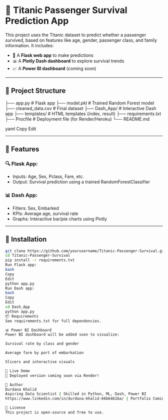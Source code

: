 # 🚢 Titanic Passenger Survival Prediction App

This project uses the Titanic dataset to predict whether a passenger survived, based on features like age, gender, passenger class, and family information. It includes:

- 🎯 A **Flask web app** to make predictions
- 📊 A **Plotly Dash dashboard** to explore survival trends
- 📈 A **Power BI dashboard** (coming soon)

---

## 📁 Project Structure

├── app.py # Flask app
├── model.pkl # Trained Random Forest model
├── cleaned_data.csv # Final dataset
├── Dash_App/ # Interactive Dash app
├── templates/ # HTML templates (index, result)
├── requirements.txt
├── Procfile # Deployment file (for Render/Heroku)
└── README.md

yaml
Copy
Edit

---

## 🧠 Features

### 🔍 Flask App:
- Inputs: Age, Sex, Pclass, Fare, etc.
- Output: Survival prediction using a trained RandomForestClassifier

### 📊 Dash App:
- Filters: Sex, Embarked
- KPIs: Average age, survival rate
- Graphs: Interactive bar/pie charts using Plotly

---

## 🚀 Installation

```bash
git clone https://github.com/yourusername/Titanic-Passenger-Survival.git
cd Titanic-Passenger-Survival
pip install -r requirements.txt
Run Flask app:
bash
Copy
Edit
python app.py
Run Dash app:
bash
Copy
Edit
cd Dash_App
python app.py
📦 Requirements
See requirements.txt for full dependencies.

📊 Power BI Dashboard
Power BI dashboard will be added soon to visualize:

Survival rate by class and gender

Average fare by port of embarkation

Slicers and interactive visuals

🔗 Live Demo
🚀 Deployed version coming soon via Render!

💼 Author
Durdana Khalid
Aspiring Data Scientist | Skilled in Python, ML, Dash, Power BI
https://www.linkedin.com/in/durdana-khalid-66b6461ba/ | Portfolio Coming Soon

📄 License
This project is open-source and free to use.
